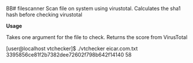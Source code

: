 BB# filescanner
Scan file on system using virustotal. Calculates the sha1 hash before checking virustotal

<b>Usage</b>

Takes one argument for the file to check. Returns the score from VirusTotal

[user@localhost vtchecker]$ ./vtchecker eicar.com.txt
3395856ce81f2b7382dee72602f798b642f14140
58